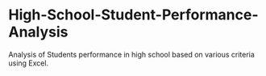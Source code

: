 # High-School-Student-Performance-Analysis
Analysis of Students performance in high school based on various criteria using Excel.

